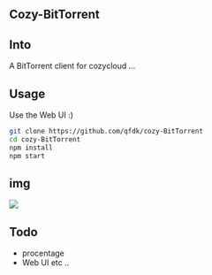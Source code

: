 ## Cozy-BitTorrent

## Into

A BitTorrent client for cozycloud ...

## Usage

Use the Web UI :)

```bash
git clone https://github.com/qfdk/cozy-BitTorrent
cd cozy-BitTorrent
npm install
npm start
```

## img

![](https://i.imgur.com/UcxQggY.png)

## Todo 

- procentage
- Web UI etc ..
